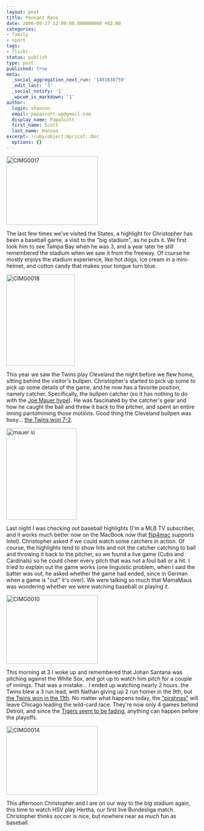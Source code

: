 ```yaml
---
layout: post
title: Pennant Race
date: 2006-08-27 12:09:00.000000000 +02:00
categories:
- family
- sport
tags:
- flickr
status: publish
type: post
published: true
meta:
  _social_aggregation_next_run: '1401630759'
  _edit_last: '3'
  _social_notify: '1'
  _wpcom_is_markdown: '1'
author:
  login: shanson
  email: papascott-wp@gmail.com
  display_name: PapaScott
  first_name: Scott
  last_name: Hanson
excerpt: !ruby/object:Hpricot::Doc
  options: {}
---
```

<p><a href="http://www.flickr.com/photos/papascott/225735308/" title="Photo Sharing"><img src="https://static.flickr.com/81/225735308_09467a3fd2_m.jpg" width="240" height="180" alt="CIMG0017" /></a></p>
<p>The last few times we've visited the States, a highlight for Christopher has been a baseball game, a visit to the "big stadium", as he puts it. We first took him to see Tampa Bay when he was 3, and a year later he still remembered the stadium when we saw it from the freeway. Of course he mostly enjoys the stadium experience, like hot dogs, ice cream in a mini-helmet, and cotton candy that makes your tongue turn blue.</p>
<p><a href="http://www.flickr.com/photos/papascott/225734609/" title="Photo Sharing"><img src="https://static.flickr.com/67/225734609_2fe86ed7ea_m.jpg" width="180" height="240" alt="CIMG0018" /></a></p>
<p>This year we saw the Twins play Cleveland the night before we flew home, sitting behind the visitor's bullpen. Christopher's started to pick up some to pick up some details of the game, and he now has a favorite position, namely catcher. Specifically, the bullpen catcher (so it has nothing to do with the <a href="http://sportsillustrated.cnn.com/si_online/covers/issues/2006/0807.html">Joe Mauer hype</a>). He was fascinated by the catcher's gear and how he caught the ball and threw it back to the pitcher, and spent an entire inning pantomiming those motions. Good thing the Cleveland bullpen was busy... <a href="http://sports.yahoo.com/mlb/recap?gid=260816109">the Twins won 7-2</a>.</p>
<p><a href="http://www.flickr.com/photos/papascott/225759833/" title="Photo Sharing"><img src="https://static.flickr.com/75/225759833_79ef5284e7_m.jpg" width="184" height="240" alt="mauer si" /></a></p>
<p>Last night I was checking out baseball highlights (I'm a MLB TV subscriber, and it works much better now on the MacBook now that <a href="http://www.flip4mac.com/">flip4mac</a> supports Intel). Christopher asked if we could watch some catchers in action. Of course, the highlights tend to show hits and not the catcher catching to ball and throwing it back to the pitcher, so we found a live game (Cubs and Cardinals) so he could cheer every pitch that was not a foul ball or a hit. I tried to explain out the game works (one linguistic problem, when I said the batter was out, he asked whether the game had ended, since in German when a game is "out" it's over). We were talking so much that MamaMaus was wondering whether we were watching baseball or playing it.</p>
<p><a href="http://www.flickr.com/photos/papascott/225735108/" title="Photo Sharing"><img src="https://static.flickr.com/85/225735108_2ee3eb8ad8_m.jpg" width="240" height="180" alt="CIMG0010" /></a></p>
<p>This morning at 3 I woke up and remembered that Johan Santana was pitching against the White Sox, and got up to watch him pitch for a couple of innings. That was a mistake... I ended up watching nearly 2 hours. the Twins blew a 3 run lead, with Nathan giving up 2 run homer in the 9th, but <a href="http://sports.yahoo.com/mlb/recap;_ylt=ArpjM94kxnHb9MiGQulF8OUf0bYF?gid=260826104&amp;prov=ap">the Twins won in the 11th</a>. No matter what happens today, the <a href="http://minnesota.twins.mlb.com/NASApp/mlb/news/article.jsp?ymd=20060819&amp;content_id=1618497&amp;vkey=news_min&amp;fext=.jsp&amp;c_id=min">"pirahnas"</a> will leave Chicago leading the wild-card race. They're now only 4 games behind Detroit, and since the <a href="http://sports.yahoo.com/mlb/recap;_ylt=ArAMg7WJlP8kb5zwQQ9ZspsZ0bYF?gid=260826105&amp;prov=ap">Tigers seem to be fading</a>, anything can happen before the playoffs.</p>
<p><a href="http://www.flickr.com/photos/papascott/225735452/" title="Photo Sharing"><img src="https://static.flickr.com/86/225735452_e96aefc5f3_m.jpg" width="240" height="180" alt="CIMG0014" /></a></p>
<p>This afternoon Christopher and I are on our way to the big stadium again, this time to watch HSV play Hertha, our first live Bundesliga match. Christopher thinks soccer is nice, but nowhere near as much fun as baseball.</p>

